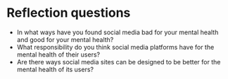 # Reflection questions
- In what ways have you found social media bad for your mental health and good for your mental health?
- What responsibility do you think social media platforms have for the mental health of their users?
- Are there ways social media sites can be designed to be better for the mental health of its users?

